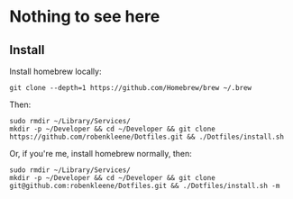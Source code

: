 # Nothing to see here

## Install

Install homebrew locally:

    git clone --depth=1 https://github.com/Homebrew/brew ~/.brew

Then:

    sudo rmdir ~/Library/Services/
    mkdir -p ~/Developer && cd ~/Developer && git clone https://github.com/robenkleene/Dotfiles.git && ./Dotfiles/install.sh

Or, if you're me, install homebrew normally, then:

    sudo rmdir ~/Library/Services/
    mkdir -p ~/Developer && cd ~/Developer && git clone git@github.com:robenkleene/Dotfiles.git && ./Dotfiles/install.sh -m
